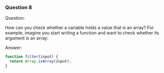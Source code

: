 

### Question 8

Question:

How can you check whether a variable holds a value that is an array? For example, imagine you start writing a function and want to check whether its argument is an array:


Answer:

```javascript
function filter(input) {
  return Array.isArray(input);
}


```